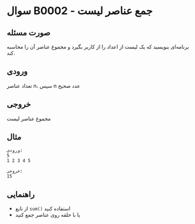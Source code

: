# سوال B0002 - جمع عناصر لیست

## صورت مسئله
برنامه‌ای بنویسید که یک لیست از اعداد را از کاربر بگیرد و مجموع عناصر آن را محاسبه کند.

## ورودی
تعداد عناصر n، سپس n عدد صحیح

## خروجی
مجموع عناصر لیست

## مثال
```
ورودی:
5
1 2 3 4 5

خروجی:
15
```

## راهنمایی
- از تابع `sum()` استفاده کنید
- یا با حلقه روی عناصر جمع کنید
